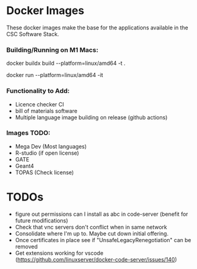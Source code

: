 # Docker Images

These docker images make the base for the applications available in the CSC Software Stack.

### Building/Running on M1 Macs:
docker buildx build --platform=linux/amd64 -t <image-name> .

docker run --platform=linux/amd64 -it <image-name>

### Functionality to Add:
- Licence checker CI
- bill of materials software
- Multiple language image building on release (github actions)

### Images TODO:
- Mega Dev (Most languages)
- R-studio (if open license)
- GATE
- Geant4
- TOPAS (Check license)

# TODOs
- figure out permissions can I install as abc in code-server (benefit for future modifications)
- Check that vnc servers don't conflict when in same network
- Consolidate where I'm up to. Maybe cut down initial offering.
- Once certificates in place see if "UnsafeLegacyRenegotiation" can be removed
- Get extensions working for vscode (https://github.com/linuxserver/docker-code-server/issues/140)